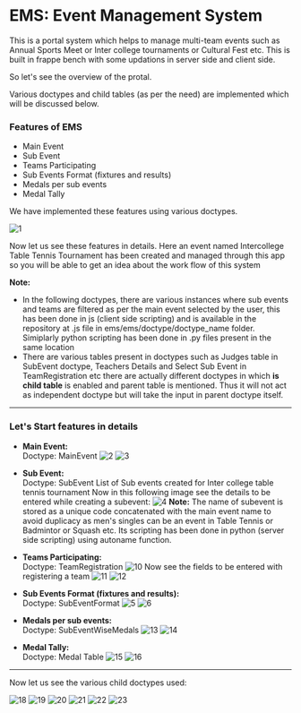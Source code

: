 # EMS: Event Management System

This is a portal system which helps to manage multi-team events such as Annual Sports Meet or Inter college tournaments or Cultural Fest etc. This is built in frappe bench with some updations in server side and client side.

So let's see the overview of the protal.

Various doctypes and child tables (as per the need) are implemented which will be discussed below.

### Features of EMS

- Main Event
- Sub Event
- Teams Participating
- Sub Events Format (fixtures and results)
- Medals per sub events
- Medal Tally

We have implemented these features using various doctypes. 

![1](https://user-images.githubusercontent.com/45628486/198974589-d447e311-d68a-445e-b297-d899f1f70cdb.jpeg)

Now let us see these features in details. Here an event named Intercollege Table Tennis Tournament has been created and managed through this app so you will be able to get an idea about the work flow of this system

<b>Note:</b><br>
- In the following doctypes, there are various instances where sub events and teams are filtered as per the main event selected by the user, this has been done in js (client side scripting) and is available in the repository at .js file in ems/ems/doctype/doctype_name folder. Simiplarly python scripting has been done in .py files present in the same location<br>
- There are various tables present in doctypes such as Judges table in SubEvent doctype, Teachers Details and Select Sub Event in TeamRegistration etc there are actually different doctypes in which <b>is child table</b> is enabled and parent table is mentioned. Thus it will not act as independent doctype but will take the input in parent doctype itself.

-----------------------------------------------------------------------
### Let's Start features in details
- <b>Main Event:</b><br>
Doctype: MainEvent
![2](https://user-images.githubusercontent.com/45628486/198984496-8690bc7a-5dc1-429c-8e4d-091a568b982d.jpeg)
![3](https://user-images.githubusercontent.com/45628486/198988885-8af0cd22-6c7b-49f2-a379-4ba4880293e3.jpeg)

- <b>Sub Event:</b><br>
Doctype: SubEvent
List of Sub events created for Inter college table tennis tournament
Now in this following image see the details to be entered while creating a subevent:
![4](https://user-images.githubusercontent.com/45628486/198992434-6ea39005-f333-4f1c-bf42-131294fbcc94.jpeg)
<b>Note:</b> The name of subevent is stored as a unique code concatenated with the main event name to avoid duplicacy as men's singles can be an event in Table Tennis or Badmintor or Squash etc. Its scripting has been done in python (server side scripting) using autoname function. 

- <b>Teams Participating:</b><br>
Doctype: TeamRegistration 
![10](https://user-images.githubusercontent.com/45628486/198999777-5e82f77c-10da-4bae-b11f-d7cfb1a15a60.jpeg)
Now see the fields to be entered with registering a team
![11](https://user-images.githubusercontent.com/45628486/199001091-bc91951a-d7fd-435b-b8ca-96c5567daf8c.jpeg)
![12](https://user-images.githubusercontent.com/45628486/199001104-402c9a17-0bfc-4b70-83a8-0673f36e8689.jpeg)

- <b>Sub Events Format (fixtures and results):</b><br>
Doctype: SubEventFormat
![5](https://user-images.githubusercontent.com/45628486/199002220-5d7b8b8e-5bfd-4069-94f9-4a7734f902c4.jpeg)
![6](https://user-images.githubusercontent.com/45628486/199002253-58b58d8e-6cef-41dd-8ec5-3e6a6a8e4438.jpeg)


- <b>Medals per sub events:</b><br>
Doctype: SubEventWiseMedals
![13](https://user-images.githubusercontent.com/45628486/199006700-f551ee3c-bba4-4478-82e1-c105747feeae.jpeg)
![14](https://user-images.githubusercontent.com/45628486/199006713-12b6fdb2-a318-41da-b32a-bfdc5c8e614e.jpeg)

- <b>Medal Tally:</b><br>
Doctype: Medal Table
![15](https://user-images.githubusercontent.com/45628486/199006904-1c006280-d49b-43b5-83eb-f3702aa3445f.jpeg)
![16](https://user-images.githubusercontent.com/45628486/199006981-1dfef839-b755-41cc-9859-a50f119af65c.jpeg)

-------------------------------------------------------------------------------
Now let us see the various child doctypes used:

![18](https://user-images.githubusercontent.com/45628486/199007501-bf743bdc-f741-49ea-869b-115b21ca9e2c.jpeg)
![19](https://user-images.githubusercontent.com/45628486/199007507-76f22fb4-a3f9-40e2-9806-e4cfc0a011c1.jpeg)
![20](https://user-images.githubusercontent.com/45628486/199007524-74d47ce2-dc44-4acf-a062-cc1a249bd1a4.jpeg)
![21](https://user-images.githubusercontent.com/45628486/199007533-70b1af9e-ee91-4048-8671-a171a3a03f0a.jpeg)
![22](https://user-images.githubusercontent.com/45628486/199007549-8dfbaab8-0bbf-4b73-b0d6-6d0746403b97.jpeg)
![23](https://user-images.githubusercontent.com/45628486/199007563-d694ee78-73b1-4ae7-a419-0aa23e7bfac3.jpeg)

